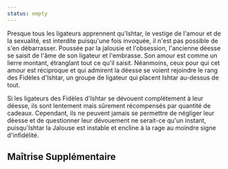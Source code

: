 ```yaml
---
status: empty
---
```

Presque tous les ligateurs apprennent qu'Ishtar, le vestige de l'amour et de la sexualité, est interdite puisqu'une fois invoquée, il n'est pas possible de s'en débarrasser. Poussée par la jalousie et l'obsession, l'ancienne déesse se saisit de l'âme de son ligateur et l'embrasse. Son amour est comme un lierre montant, étranglant tout ce qu'il saisit. Néanmoins, ceux pour qui cet amour est réciproque et qui admirent la déesse se voient rejoindre le rang des Fidèles d'Ishtar, un groupe de ligateur qui placent Ishtar au-dessus de tout.

Si les ligateurs des Fidèles d'Ishtar se dévouent complètement à leur déesse, ils sont lentement mais sûrement récompensés par quantité de cadeaux. Cependant, ils ne peuvent jamais se permettre de négliger leur déesse et de questionner leur dévouement ne serait-ce qu'un instant, puisqu'Ishtar la Jalouse est instable et encline à la rage au moindre signe d'infidélité.

## Maîtrise Supplémentaire


